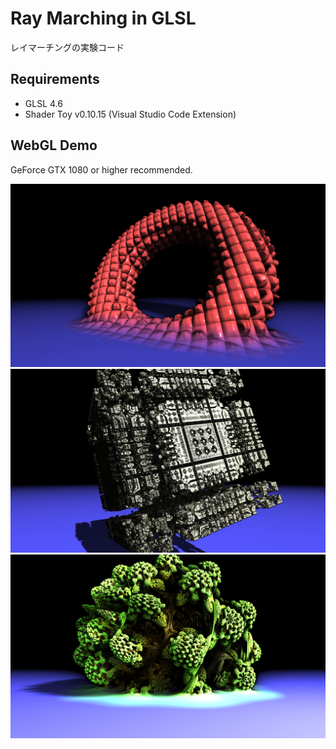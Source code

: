 # Ray Marching in GLSL

レイマーチングの実験コード

## Requirements

* GLSL 4.6
* Shader Toy v0.10.15 (Visual Studio Code Extension)

## WebGL Demo

GeForce GTX 1080 or higher recommended.

[![Morphing](fig/morphing.png)](https://takah29.github.io/ray-marching/main_morphing.html)
[![MandelBox](fig/mandelbox.png)](https://takah29.github.io/ray-marching/main_mandelbox.html)
[![Juliabulb](fig/juliabulb.png)](https://takah29.github.io/ray-marching/main_juliabulb.html)
